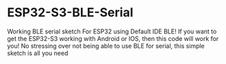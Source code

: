 # ESP32-S3-BLE-Serial
Working BLE serial sketch For ESP32 using Default IDE BLE! 
If you want to get the ESP32-S3 working with Android or IOS, then this code will work for you! No stressing over not being able to use BLE for serial, this simple sketch is all you need 

